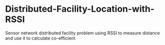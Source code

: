 Distributed-Facility-Location-with-RSSI
=======================================

Sensor network distributed facility problem using RSSI to measure distance and use it to calculate co-efficient
